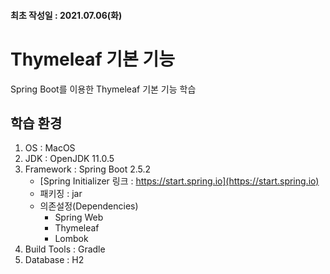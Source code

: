 #### 최초 작성일 : 2021.07.06(화)

# Thymeleaf 기본 기능

Spring Boot를 이용한 Thymeleaf 기본 기능 학습

## 학습 환경

1. OS : MacOS
2. JDK : OpenJDK 11.0.5
3. Framework : Spring Boot 2.5.2
    - [Spring Initializer 링크 : https://start.spring.io](https://start.spring.io)
    - 패키징 : jar
    - 의존설정(Dependencies)
        - Spring Web
        - Thymeleaf
        - Lombok
4. Build Tools : Gradle
5. Database : H2
